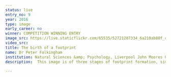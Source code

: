 ```yaml
---
status: live
entry_no: 9
year: 2016
type: image 
early_career: no 
winner: COMPETITION WINNING ENTRY
image_src: https://live.staticflickr.com/65535/52721287334_6a210ab80f_c_d.jpg
video_src: 
title: The birth of a footprint
name: Dr Peter Falkingham
institution: Natural Sciences &amp; Psychology, Liverpool John Moores University
description:  This image is of three stages of footprint formation, simulated by combining bi-planar X-ray data of a guineafowl walking over a sand-like substrate with a Discrete Element simulation of the substrate.  X-ray Reconstruction of Moving Morphology (XROMM) was used to capture the motions of the leg and foot in a living animal. LIGGGHTS was then used to model the substrate, simulating grains of 1 mm diameter. Poppy seeds were used as the substrate as they behave like dry sand but are less dense, allowing X-rays to pass through.<br /> This work has allowed us to link features of footprints - both at and below the surface - with motions of the foot, and is now being applied to understanding footprints made by long extinct dinosaurs.
  
---
```

